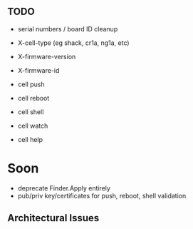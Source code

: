 ## TODO

- serial numbers / board ID cleanup
- X-cell-type (eg shack, cr1a, ng1a, etc)
- X-firmware-version
- X-firmware-id

- cell push
- cell reboot
- cell shell
- cell watch
- cell help <cmd>

# Soon

- deprecate Finder.Apply entirely
- pub/priv key/certificates for push, reboot, shell validation

## Architectural Issues
